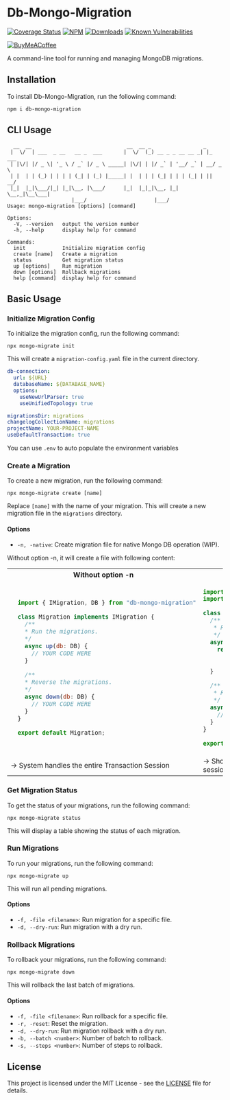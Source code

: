 # Db-Mongo-Migration

<p align="center">

[![Coverage Status](https://coveralls.io/repos/github/jorasmhj/db-mongo-migration/badge.svg?branch=master)](https://coveralls.io/r/jorasmhj/db-mongo-migration) [![NPM](https://img.shields.io/npm/v/db-mongo-migration.svg?style=flat)](https://www.npmjs.org/package/db-mongo-migration) [![Downloads](https://img.shields.io/npm/dm/db-mongo-migration.svg?style=flat)](https://www.npmjs.org/package/db-mongo-migration) [![Known Vulnerabilities](https://snyk.io/test/github/jorasmhj/db-mongo-migration/badge.svg)](https://snyk.io/test/github/jorasmhj/db-mongo-migration)

[![BuyMeACoffee](https://img.shields.io/badge/Buy%20Me%20a%20Coffee-ffdd00?style=for-the-badge&logo=buy-me-a-coffee&logoColor=black)](https://www.buymeacoffee.com/jorasmhj)

A command-line tool for running and managing MongoDB migrations.

</p>

## Installation

To install Db-Mongo-Migration, run the following command:

```
npm i db-mongo-migration
```

## CLI Usage

```
  __  __                               __  __ _                 _
 |  \/  | ___  _ __   __ _  ___       |  \/  (_) __ _ _ __ __ _| |_ ___
 | |\/| |/ _ \| '_ \ / _` |/ _ \ _____| |\/| | |/ _` | '__/ _` | __/ _ \
 | |  | | (_) | | | | (_| | (_) |_____| |  | | | (_| | | | (_| | ||  __/
 |_|  |_|\___/|_| |_|\__, |\___/      |_|  |_|_|\__, |_|  \__,_|\__\___|
                     |___/                      |___/
Usage: mongo-migration [options] [command]

Options:
  -V, --version   output the version number
  -h, --help      display help for command

Commands:
  init            Initialize migration config
  create [name]   Create a migration
  status          Get migration status
  up [options]    Run migration
  down [options]  Rollback migrations
  help [command]  display help for command
```

## Basic Usage

### Initialize Migration Config

To initialize the migration config, run the following command:

```
npx mongo-migrate init
```

This will create a `migration-config.yaml` file in the current directory.

```yaml
db-connection:
  url: ${URL}
  databaseName: ${DATABASE_NAME}
  options:
    useNewUrlParser: true
    useUnifiedTopology: true

migrationsDir: migrations
changelogCollectionName: migrations
projectName: YOUR-PROJECT-NAME
useDefaultTransaction: true
```

You can use `.env` to auto populate the environment variables

### Create a Migration

To create a new migration, run the following command:

```
npx mongo-migrate create [name]
```

Replace `[name]` with the name of your migration. This will create a new migration file in the `migrations` directory.

#### Options
- `-n, -native`: Create migration file for native Mongo DB operation (WIP).

Without option -n, it will create a file with following content:

<table>
<tr>
  <th>Without option -n</th>
  <th>With native support (-n)</th>
</tr>
<tr>
  <td>

  ```javascript
    import { IMigration, DB } from "db-mongo-migration"

    class Migration implements IMigration {
      /**
      * Run the migrations.
      */
      async up(db: DB) {
        // YOUR CODE HERE
      }

      /**
      * Reverse the migrations.
      */
      async down(db: DB) {
        // YOUR CODE HERE
      }
    }

    export default Migration;
  ```
  </td>
  <td>

  ```javascript
  import { INativeMigration, DbSessionHelper, MongoClient } from "db-mongo-migration"
  import { Db } from 'mongodb';

  class NativeMigration implements INativeMigration {
    /**
     * Run the migrations.
     */
    async up(db: Db, client: MongoClient) {
      return await handleDbTransaction(client, async session => {
          // YOUR CODE HERE
        });
    }

    /**
     * Reverse the migrations.
     */
    async down(db: Db, client: MongoClient) {
      // YOUR CODE HERE
    }
  }

  export default NativeMigration;
  ```
  </td>
</tr>
<tr>
  <td> -> System handles the entire Transaction Session </td>
  <td> -> Should pass client.globalSession to give system the control to handle the transaction session </td>
</tr>
</table>


### Get Migration Status

To get the status of your migrations, run the following command:

```
npx mongo-migrate status
```

This will display a table showing the status of each migration.

### Run Migrations

To run your migrations, run the following command:

```
npx mongo-migrate up
```

This will run all pending migrations.

#### Options

- `-f, -file <filename>`: Run migration for a specific file.
- `-d, --dry-run`: Run migration with a dry run.

### Rollback Migrations

To rollback your migrations, run the following command:

```
npx mongo-migrate down
```

This will rollback the last batch of migrations.

#### Options

- `-f, -file <filename>`: Run rollback for a specific file.
- `-r, -reset`: Reset the migration.
- `-d, --dry-run`: Run migration rollback with a dry run.
- `-b, --batch <number>`: Number of batch to rollback.
- `-s, --steps <number>`: Number of steps to rollback.

## License

This project is licensed under the MIT License - see the [LICENSE](LICENSE) file for details.
